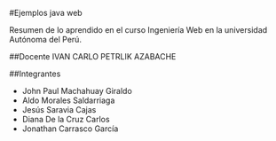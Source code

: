 #Ejemplos java web

Resumen de lo aprendido en el curso Ingeniería Web en la universidad Autónoma del Perú.

##Docente
IVAN CARLO PETRLIK AZABACHE

##Integrantes

 - John Paul Machahuay Giraldo
 - Aldo Morales Saldarriaga
 - Jesús Saravia Cajas
 - Diana De la Cruz Carlos
 - Jonathan Carrasco García
